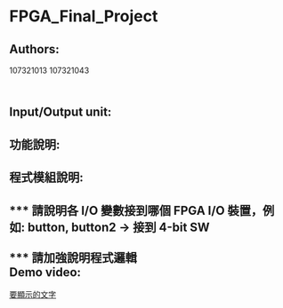 FPGA_Final_Project
==================

Authors:<br>
-------------
107321013 107321043<br>

<br>Input/Output unit:<br>
---------------------

功能說明:<br>
-----------

程式模組說明:<br>
------------
*** 請說明各 I/O 變數接到哪個 FPGA I/O 裝置，例如: button, button2 -> 接到 4-bit SW<br><br>
*** 請加強說明程式邏輯<br>
Demo video:<br>
----------------
[  要顯示的文字 ](  鏈接的地址 )<br>

